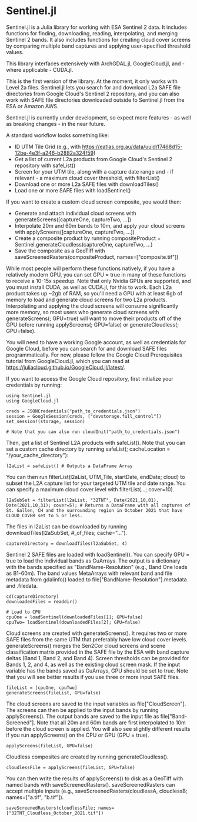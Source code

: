 # Sentinel.jl


Sentinel.jl is a Julia library for working with ESA Sentinel 2 data. It includes functions for finding, downloading, reading, interpolating, and merging Sentinel 2 bands. It also includes functions for creating cloud cover screens by comparing multiple band captures and applying user-specified threshold values. 

This library interfaces extensively with ArchGDAL.jl, GoogleCloud.jl, and - where applicable - CUDA.jl. 

This is the first version of the library. At the moment, it only works with Level 2a files. Sentinel.jl lets you search for and download L2a SAFE file directories from Google Cloud's Sentinel 2 repository, and you can also work with SAFE file directories downloaded outside fo Sentinel.jl from the ESA or Amazon AWS.

Sentinel.jl is currently under development, so expect more features - as well as breaking changes - in the near future. 

A standard workflow looks something like: 
* ID UTM Tile Grid (e.g., with https://eatlas.org.au/data/uuid/f7468d15-12be-4e3f-a246-b2882a324f59)
* Get a list of current L2a products from Google Cloud's Sentinel 2 repository with safeList()
* Screen for your UTM tile, along with a capture date range and - if relevant - a maximum cloud cover threshold, with filterList()
* Download one or more L2a SAFE files with downloadTiles()
* Load one or more SAFE files with loadSentinel()

If you want to create a custom cloud screen composite, you would then:
* Generate and attach individual cloud screens with generateScreens([captureOne, captureTwo, ...])
* Interpolate 20m and 60m bands to 10m, and apply your cloud screens with applyScreens([captureOne, captureTwo, ...])
* Create a composite product by running compositeProduct = Sentinel.generateCloudless(captureOne, captureTwo, ...)
* Save the composite as a GeoTiff with saveScreenedRasters(compositeProduct, names=["composite.tif"])

While most people will perform these functions natively, if you have a relatively modern GPU, you can set GPU = true in many of these functions to receive a 10-15x speedup. Note that only Nvidia GPUs are supported, and you must install CUDA, as well as CUDA.jl, for this to work. Each L2a product takes up ~2gb of RAM, so you'll need a GPU with at least 6gb of memory to load and generate cloud screens for two L2a products. Interpolating and applying the cloud screens will consume significantly more memory, so most users who generate cloud screens with generateScreens(; GPU=true) will want to move their products off of the GPU before running applyScreens(; GPU=false) or generateCloudless(; GPU=false).     

You will need to have a working Google account, as well as credentials for Google Cloud, before you can search for and download SAFE files programmatically. For now, please follow the Google Cloud Prerequisites tutorial from GoogleCloud.jl, which you can read at https://juliacloud.github.io/GoogleCloud.jl/latest/. 

If you want to access the Google Cloud repository, first initialize your credentials by running:
```
using Sentinel.jl
using GoogleCloud.jl 

creds = JSONCredentials("path_to_credentials.json")
session = GoogleSession(creds, ["devstorage.full_control"])
set_session!(storage, session)

# Note that you can also run cloudInit("path_to_credentials.json")
```
 
Then, get a list of Sentinel L2A products with safeList(). Note that you can set a custom cache directory by running safeList(; cacheLocation = "/your_cache_directory"):
```
l2aList = safeList() # Outputs a DataFrame Array
```
You can then run filterList(l2aList, UTM_Tile, startDate, endDate; cloud) to subset the L2A capture list for your targeted UTM tile and date range. You can specify a maximum cloud cover level with filterList(...; cover=10).

```
l2aSubSet = filterList(l2aList, "32TNT", Date(2021,10,01), Date(2021,10,31); cover=5); # Returns a DataFrame with all captures of St. Gallen, CH and the surrounding region in October 2021 that have CLOUD_COVER set to 5 or less.
```

The files in l2aList can be downloaded by running downloadTiles(l2aSubSet, #_of_files; cache="...").
```
captureDirectory = downloadTiles(l2aSubSet, 4)
```

Sentinel 2 SAFE files are loaded with loadSentinel(). You can specify GPU = true to load the individual bands as CuArrays. The output is a dictionary with the bands specified as "BandName-Resolution" (e.g., Band One loads as B1-60m). The band values MetaArrays with relevant band and file metadata from gdalinfo() loaded to file["BandName-Resolution"].metadata and .filedata.

```
cd(captureDirectory)
downloadedFiles = readdir()

# Load to CPU 
cpuOne = loadSentinel(downloadedFiles[1]; GPU=false)
cpuTwo= loadSentinel(downloadedFiles[2]; GPU=false)

```
Cloud screens are created with generateScreens(). It requires two or more SAFE files from the same UTM that preferably have low cloud cover levels. generateScreens() merges the Sen2Cor cloud screens and scene classification matrix provided in the SAFE file by the ESA with band capture deltas (Band 1, Band 2, and Band 4). Screen thresholds can be provided for Bands 1, 2, and 4, as well as the existing cloud screen mask. If the input variable has the bands saved as CuArrays, GPU should be set to true. Note that you will see better results if you use three or more input SAFE files. 

```
fileList = [cpuOne, cpuTwo] 
generateScreens(fileList, GPU=false) 
```

The cloud screens are saved to the input variables as file["CloudScreen"]. The screens can then be applied to the input bands by running applyScreens(). The output bands are saved to the input file as file["Band-Screened"]. Note that all 20m and 60m bands are first interpolated to 10m before the cloud screen is applied. You will also see slightly different results if you run applyScreens() on the CPU or GPU (GPU = true). 

```
applyScreens(fileList, GPU=false) 
```

Cloudless composites are created by running generateCloudless(). 

```
cloudlessFile = applyScreens(fileList, GPU=false) 
```

You can then write the results of applyScreens() to disk as a GeoTiff with named bands with saveScreenedRasters(). saveScreenedRasters can accept multiple inputs (e.g., saveScreenedRasters(cloudlessA, cloudlessB; names=["a.tif", "b.tif"]). 

```
saveScreenedRasters(cloudlessFile; names=["32TNT_Cloudless_October_2021.tif"])
```
